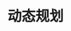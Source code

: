 <!--
 * @Author: zuweie jojoe.wei@gmail.com
 * @Date: 2022-10-27 15:45:47
 * @LastEditors: zuweie jojoe.wei@gmail.com
 * @LastEditTime: 2022-10-27 15:46:06
 * @FilePath: /boring-code/src/dp/readme.md
 * @Description: 这是默认设置,请设置`customMade`, 打开koroFileHeader查看配置 进行设置: https://github.com/OBKoro1/koro1FileHeader/wiki/%E9%85%8D%E7%BD%AE
-->
# 动态规划